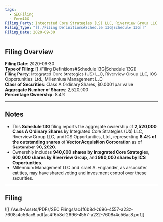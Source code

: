 ```yaml
---
tags:
  - SECFiling
  - Form13G
Filing_Party: Integrated Core Strategies (US) LLC, Riverview Group LLC, ICS Opportunities, Ltd., Millennium Management LLC
Filing_Type: "[[./Filing Definitions#Schedule 13G|Schedule 13G]]"
Filing_Date: 2020-09-30
---
```


## Filing Overview

**Filing Date**: 2020-09-30  
**Type of Filing**: [[./Filing Definitions#Schedule 13G|Schedule 13G]]  
**Filing Party**: Integrated Core Strategies (US) LLC, Riverview Group LLC, ICS Opportunities, Ltd., Millennium Management LLC  
**Class of Securities**: Class A Ordinary Shares, $0.0001 par value  
**Aggregate Number of Shares**: 2,520,000  
**Percentage Ownership**: 8.4%  

---

## Notes

- This **Schedule 13G** filing reports the aggregate ownership of **2,520,000 Class A Ordinary Shares** by Integrated Core Strategies (US) LLC, Riverview Group LLC, and ICS Opportunities, Ltd., representing **8.4% of the outstanding shares** of **Vector Acquisition Corporation** as of **September 30, 2020**.
- Ownership includes **940,000 shares by Integrated Core Strategies**, **600,000 shares by Riverview Group**, and **980,000 shares by ICS Opportunities**.
- Millennium Management LLC and Israel A. Englander, as associated entities, may have shared voting and investment control over these securities.

---

## Filing

![[./Vault-Assets/PDFs/SEC Filings/ac4f6b8d-2696-4557-a232-7608a4c56ac8.pdf|ac4f6b8d-2696-4557-a232-7608a4c56ac8.pdf]]
